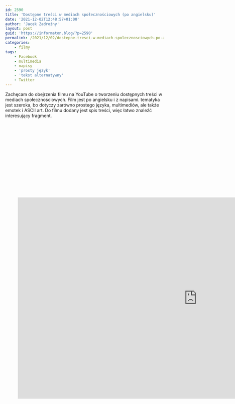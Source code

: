 ```yaml
---
id: 2590
title: 'Dostępne treści w mediach społecznościowych (po angielsku)'
date: '2021-12-02T12:48:57+01:00'
author: 'Jacek Zadrożny'
layout: post
guid: 'https://informaton.blog/?p=2590'
permalink: /2021/12/02/dostepne-tresci-w-mediach-spolecznosciowych-po-angielsku/
categories:
    - filmy
tags:
    - Facebook
    - multimedia
    - napisy
    - 'prosty język'
    - 'tekst alternatywny'
    - Twitter
---
```


Zachęcam do obejrzenia filmu na YouTube o tworzeniu dostępnych treści w mediach społecznościowych. Film jest po angielsku i z napisami. tematyka jest szeroka, bo dotyczy zarówno prostego języka, multimediów, ale także emotek i ASCII art. Do filmu dodany jest spis treści, więc łatwo znaleźć interesujący fragment.

<figure class="wp-block-embed is-type-video is-provider-youtube wp-block-embed-youtube wp-embed-aspect-16-9 wp-has-aspect-ratio"><div class="wp-block-embed__wrapper"><div class="suki-oembed suki-oembed-video" style="padding-top: 56.228%;"><iframe allow="accelerometer; autoplay; clipboard-write; encrypted-media; gyroscope; picture-in-picture" allowfullscreen="" frameborder="0" height="641" loading="lazy" src="https://www.youtube.com/embed/cRKE4VtlGDI?feature=oembed" title="Accessibility on Social Media" width="1140"></iframe></div></div></figure>